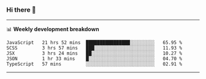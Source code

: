 ### Hi there 👋

-------

📊 **Weekly development breakdown**
<!--START_SECTION:waka-->
```text
JavaScript   21 hrs 52 mins  ████████████████░░░░░░░░░   65.95 % 
SCSS         3 hrs 57 mins   ███░░░░░░░░░░░░░░░░░░░░░░   11.93 % 
JSX          3 hrs 24 mins   ██░░░░░░░░░░░░░░░░░░░░░░░   10.27 % 
JSON         1 hr 33 mins    █░░░░░░░░░░░░░░░░░░░░░░░░   04.70 % 
TypeScript   57 mins         ░░░░░░░░░░░░░░░░░░░░░░░░░   02.91 %
```
<!--END_SECTION:waka-->
-------

<!--
**ashish-r/ashish-r** is a ✨ _special_ ✨ repository because its `README.md` (this file) appears on your GitHub profile.

Here are some ideas to get you started:

- 🔭 I’m currently working on ...
- 🌱 I’m currently learning ...
- 👯 I’m looking to collaborate on ...
- 🤔 I’m looking for help with ...
- 💬 Ask me about ...
- 📫 How to reach me: ...
- 😄 Pronouns: ...
- ⚡ Fun fact: ...
-->

